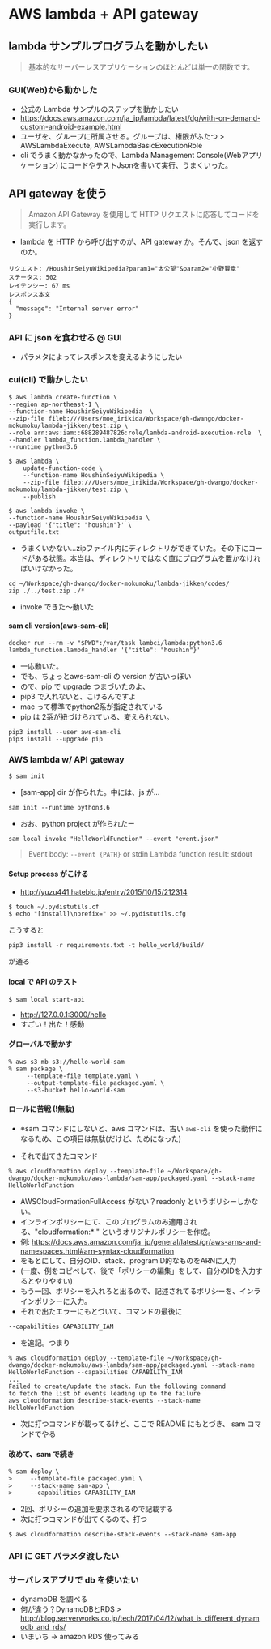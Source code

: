 # AWS lambda + API gateway

## lambda サンプルプログラムを動かしたい

> 基本的なサーバーレスアプリケーションのほとんどは単一の関数です。

### GUI(Web)から動かした

- 公式の Lambda サンプルのステップを動かしたい
- https://docs.aws.amazon.com/ja_jp/lambda/latest/dg/with-on-demand-custom-android-example.html
- ユーザを、グループに所属させる。グループは、権限がふたつ > AWSLambdaExecute, AWSLambdaBasicExecutionRole
- cli でうまく動かなかったので、Lambda Management Console(Webアプリケーション) にコードやテストJsonを書いて実行、うまくいった。


## API gateway を使う

> Amazon API Gateway を使用して HTTP リクエストに応答してコードを実行します。
- lambda を HTTP から呼び出すのが、API gateway か。そんで、json を返すのか。

```
リクエスト: /HoushinSeiyuWikipedia?param1="太公望"&param2="小野賢章"
ステータス: 502
レイテンシー: 67 ms
レスポンス本文
{
  "message": "Internal server error"
}
```
### API に json を食わせる @ GUI

- パラメタによってレスポンスを変えるようにしたい

### cui(cli) で動かしたい

```
$ aws lambda create-function \
--region ap-northeast-1 \
--function-name HoushinSeiyuWikipedia  \
--zip-file fileb:///Users/moe_irikida/Workspace/gh-dwango/docker-mokumoku/lambda-jikken/test.zip \
--role arn:aws:iam::688289487826:role/lambda-android-execution-role  \
--handler lambda_function.lambda_handler \
--runtime python3.6
```
```
$ aws lambda \
    update-function-code \
    --function-name HoushinSeiyuWikipedia \
    --zip-file fileb:///Users/moe_irikida/Workspace/gh-dwango/docker-mokumoku/lambda-jikken/test.zip \
    --publish
```
```
$ aws lambda invoke \
--function-name HoushinSeiyuWikipedia \
--payload '{"title": "houshin"}' \
outputfile.txt
```
- うまくいかない...zipファイル内にディレクトリができていた。その下にコードがある状態。本当は、ディレクトリではなく直にプログラムを置かなければいけなかった。
```
cd ~/Workspace/gh-dwango/docker-mokumoku/lambda-jikken/codes/
zip ./../test.zip ./*
```
- invoke できた〜動いた

#### sam cli version(aws-sam-cli)

```
docker run --rm -v "$PWD":/var/task lambci/lambda:python3.6 lambda_function.lambda_handler '{"title": "houshin"}'
```
- 一応動いた。
- でも、ちょっとaws-sam-cli の version が古いっぽい
- ので、pip で upgrade つまづいたのよ、
- pip3 で入れないと、こけるんですよ
- mac って標準でpython2系が指定されている
- pip は 2系が紐づけられている、変えられない。

```
pip3 install --user aws-sam-cli
pip3 install --upgrade pip
```

### AWS lambda w/ API gateway

```
$ sam init
```
- [sam-app] dir が作られた。中には、js が...
```
sam init --runtime python3.6
```
- おお、python project が作られたー
```
sam local invoke "HelloWorldFunction" --event "event.json"
```
> Event body: `--event {PATH}` or stdin
> Lambda function result: stdout


#### Setup process がこける
- http://yuzu441.hateblo.jp/entry/2015/10/15/212314
```
$ touch ~/.pydistutils.cf
$ echo "[install]\nprefix=" >> ~/.pydistutils.cfg
```
こうすると
```
pip3 install -r requirements.txt -t hello_world/build/
```
が通る

#### local で API のテスト
```
$ sam local start-api
```
- http://127.0.0.1:3000/hello
- すごい！出た！感動

#### グローバルで動かす

```
% aws s3 mb s3://hello-world-sam
% sam package \
     --template-file template.yaml \
     --output-template-file packaged.yaml \
     --s3-bucket hello-world-sam
```

#### ロールに苦戦 (!無駄)
* ※sam コマンドにしないと、aws コマンドは、古い `aws-cli` を使った動作になるため、この項目は無駄(だけど、ためになった)

- それで出てきたコマンド
```
% aws cloudformation deploy --template-file ~/Workspace/gh-dwango/docker-mokumoku/aws-lambda/sam-app/packaged.yaml --stack-name HelloWorldFunction
```

- AWSCloudFormationFullAccess がない？readonly というポリシーしかない。
- インラインポリシーにて、このプログラムのみ適用される、"cloudformation:* " というオリジナルポリシーを作成。
- 例:  https://docs.aws.amazon.com/ja_jp/general/latest/gr/aws-arns-and-namespaces.html#arn-syntax-cloudformation
- をもとにして、自分のID、stack、programID的なものをARNに入力
- (一度、例をコピペして、後で「ポリシーの編集」をして、自分のIDを入力するとやりやすい)
- もう一回、ポリシーを入れろと出るので、記述されてるポリシーを、インラインポリシーに入力。
- それで出たエラーにもとづいて、コマンドの最後に
```
--capabilities CAPABILITY_IAM
```
- を追記。つまり
```
% aws cloudformation deploy --template-file ~/Workspace/gh-dwango/docker-mokumoku/aws-lambda/sam-app/packaged.yaml --stack-name HelloWorldFunction --capabilities CAPABILITY_IAM
...
Failed to create/update the stack. Run the following command
to fetch the list of events leading up to the failure
aws cloudformation describe-stack-events --stack-name HelloWorldFunction
```
- 次に打つコマンドが載ってるけど、ここで README にもとづき、 sam コマンドでやる

#### 改めて、sam で続き
```
% sam deploy \
>     --template-file packaged.yaml \
>     --stack-name sam-app \
>     --capabilities CAPABILITY_IAM
```
- 2回、ポリシーの追加を要求されるので記載する
- 次に打つコマンドが出てくるので、打つ
```
$ aws cloudformation describe-stack-events --stack-name sam-app
```

### API に GET パラメタ渡したい

### サーバレスアプリで db を使いたい

- dynamoDB を調べる
- 何が違う？DynamoDBとRDS > http://blog.serverworks.co.jp/tech/2017/04/12/what_is_different_dynamodb_and_rds/
- いまいち -> amazon RDS 使ってみる
